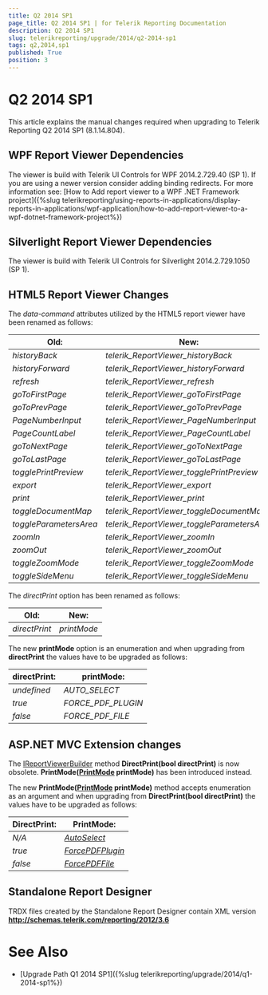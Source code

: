 ```yaml
---
title: Q2 2014 SP1
page_title: Q2 2014 SP1 | for Telerik Reporting Documentation
description: Q2 2014 SP1
slug: telerikreporting/upgrade/2014/q2-2014-sp1
tags: q2,2014,sp1
published: True
position: 3
---
```


# Q2 2014 SP1



This article explains the manual changes required when upgrading to Telerik Reporting Q2 2014 SP1 (8.1.14.804).

## WPF Report Viewer Dependencies

The viewer is build with Telerik UI Controls for WPF 2014.2.729.40 (SP 1). If you are using a newer version consider adding binding redirects. For more information see:           [How to Add report viewer to a WPF .NET Framework project]({%slug telerikreporting/using-reports-in-applications/display-reports-in-applications/wpf-application/how-to-add-report-viewer-to-a-wpf-dotnet-framework-project%})

## Silverlight Report Viewer Dependencies

The viewer is build with Telerik UI Controls for Silverlight 2014.2.729.1050 (SP 1).         

## HTML5 Report Viewer Changes

The *data-command*  attributes utilized by the HTML5 report viewer have been renamed as follows:         


|  __Old:__  |  __New:__  |
| ------ | ------ |
| *historyBack* | *telerik_ReportViewer_historyBack* |
| *historyForward* | *telerik_ReportViewer_historyForward* |
| *refresh* | *telerik_ReportViewer_refresh* |
| *goToFirstPage* | *telerik_ReportViewer_goToFirstPage* |
| *goToPrevPage* | *telerik_ReportViewer_goToPrevPage* |
| *PageNumberInput* | *telerik_ReportViewer_PageNumberInput* |
| *PageCountLabel* | *telerik_ReportViewer_PageCountLabel* |
| *goToNextPage* | *telerik_ReportViewer_goToNextPage* |
| *goToLastPage* | *telerik_ReportViewer_goToLastPage* |
| *togglePrintPreview* | *telerik_ReportViewer_togglePrintPreview* |
| *export* | *telerik_ReportViewer_export* |
| *print* | *telerik_ReportViewer_print* |
| *toggleDocumentMap* | *telerik_ReportViewer_toggleDocumentMap* |
| *toggleParametersArea* | *telerik_ReportViewer_toggleParametersArea* |
| *zoomIn* | *telerik_ReportViewer_zoomIn* |
| *zoomOut* | *telerik_ReportViewer_zoomOut* |
| *toggleZoomMode* | *telerik_ReportViewer_toggleZoomMode* |
| *toggleSideMenu* | *telerik_ReportViewer_toggleSideMenu*|




The *directPrint*  option has been renamed as follows:         


|  __Old:__  |  __New:__  |
| ------ | ------ |
| *directPrint* | *printMode*|




The new __printMode__  option is an enumeration and           when upgrading from __directPrint__  the values have to be upgraded as follows:         


|  __directPrint:__  |  __printMode:__  |
| ------ | ------ |
| *undefined* | *AUTO_SELECT* |
| *true* | *FORCE_PDF_PLUGIN* |
| *false* | *FORCE_PDF_FILE*|




## ASP.NET MVC Extension changes

The [IReportViewerBuilder](/reporting/api/Telerik.ReportViewer.Mvc.IReportViewerBuilder) method           __DirectPrint(bool directPrint)__  is now obsolete.           __PrintMode([PrintMode](/reporting/api/Telerik.ReportViewer.Mvc.PrintMode) printMode)__            has been introduced instead.         

The new __PrintMode([PrintMode](/reporting/api/Telerik.ReportViewer.Mvc.PrintMode) printMode)__            method accepts enumeration as an argument and when upgrading from __DirectPrint(bool directPrint)__            the values have to be upgraded as follows:         


|  __DirectPrint:__  |  __PrintMode:__  |
| ------ | ------ |
| *N/A* | *[AutoSelect](/reporting/api/Telerik.ReportViewer.Mvc.PrintMode#Telerik_ReportViewer_Mvc_PrintMode_AutoSelect)* |
| *true* | *[ForcePDFPlugin](/reporting/api/Telerik.ReportViewer.Mvc.PrintMode#Telerik_ReportViewer_Mvc_PrintMode_ForcePDFPlugin)* |
| *false* | *[ForcePDFFile](/reporting/api/Telerik.ReportViewer.Mvc.PrintMode#Telerik_ReportViewer_Mvc_PrintMode_ForcePDFFile)*|




## Standalone Report Designer

TRDX files created by the Standalone Report Designer contain XML version __http://schemas.telerik.com/reporting/2012/3.6__ 

# See Also


 * [Upgrade Path Q1 2014 SP1]({%slug telerikreporting/upgrade/2014/q1-2014-sp1%})
